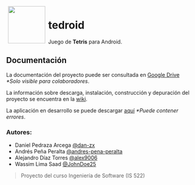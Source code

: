 <img src="https://raw2.github.com/dan-zx/tedroid/master/app/ic_launcher-web.png" height="100px" align="left" style="padding:5px;" />

tedroid
=======

Juego de **Tetris** para Android.

Documentación
-------------

La documentación del proyecto puede ser consultada en [Google Drive](https://drive.google.com/folderview?id=0B722PzsWHgRzODZzSXQ0RkEwYnc&usp=sharing) _*Solo visible para colaboradores_.

La información sobre descarga, instalación, construcción y depuración del proyecto se encuentra en la [wiki](https://github.com/dan-zx/tedroid/wiki).

La aplicación en desarrollo se puede descargar [aquí](https://dl.dropboxusercontent.com/u/1995295/apps/tedroid.apk) _*Puede contener errores_.

### Autores:
* Daniel Pedraza Arcega [@dan-zx](https://github.com/dan-zx)
* Andrés Peña Peralta [@andres-pena-peralta](https://github.com/andres-pena-peralta)
* Alejandro Díaz Torres [@alex9006](https://github.com/alex9006)
* Wassim Lima Saad [@JohnDoe25](https://github.com/JohnDoe25)

> Proyecto del curso Ingeniería de Software (IS 522)